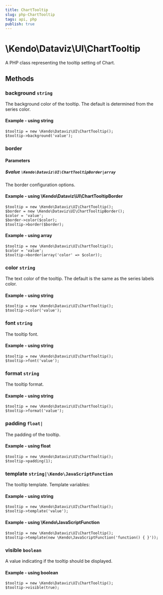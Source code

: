 ```yaml
---
title: ChartTooltip
slug: php-ChartTooltip
tags: api, php
publish: true
---
```


# \Kendo\Dataviz\UI\ChartTooltip

A PHP class representing the tooltip setting of Chart.


## Methods

### background `string`

The background color of the tooltip. The default is determined from the series color.


#### Example - using string
    $tooltip = new \Kendo\Dataviz\UI\ChartTooltip();
    $tooltip->background('value');

### border

#### Parameters

##### $value `\Kendo\Dataviz\UI\ChartTooltipBorder|array`

The border configuration options.


#### Example - using \Kendo\Dataviz\UI\ChartTooltipBorder

    $tooltip = new \Kendo\Dataviz\UI\ChartTooltip();
    $border = new \Kendo\Dataviz\UI\ChartTooltipBorder();
    $color = 'value';
    $border->color($color);
    $tooltip->border($border);

#### Example - using array

    $tooltip = new \Kendo\Dataviz\UI\ChartTooltip();
    $color = 'value';
    $tooltip->border(array('color' => $color));

### color `string`

The text color of the tooltip. The default is the same as the series labels color.


#### Example - using string
    $tooltip = new \Kendo\Dataviz\UI\ChartTooltip();
    $tooltip->color('value');

### font `string`

The tooltip font.


#### Example - using string
    $tooltip = new \Kendo\Dataviz\UI\ChartTooltip();
    $tooltip->font('value');

### format `string`

The tooltip format.


#### Example - using string
    $tooltip = new \Kendo\Dataviz\UI\ChartTooltip();
    $tooltip->format('value');

### padding `float|`

The padding of the tooltip.


#### Example - using float
    $tooltip = new \Kendo\Dataviz\UI\ChartTooltip();
    $tooltip->padding(1);

### template `string|\Kendo\JavaScriptFunction`

The tooltip template.
Template variables:


#### Example - using string
    $tooltip = new \Kendo\Dataviz\UI\ChartTooltip();
    $tooltip->template('value');

#### Example - using \Kendo\JavaScriptFunction
    $tooltip = new \Kendo\Dataviz\UI\ChartTooltip();
    $tooltip->template(new \Kendo\JavaScriptFunction('function() { }'));

### visible `boolean`

A value indicating if the tooltip should be displayed.


#### Example - using boolean
    $tooltip = new \Kendo\Dataviz\UI\ChartTooltip();
    $tooltip->visible(true);

